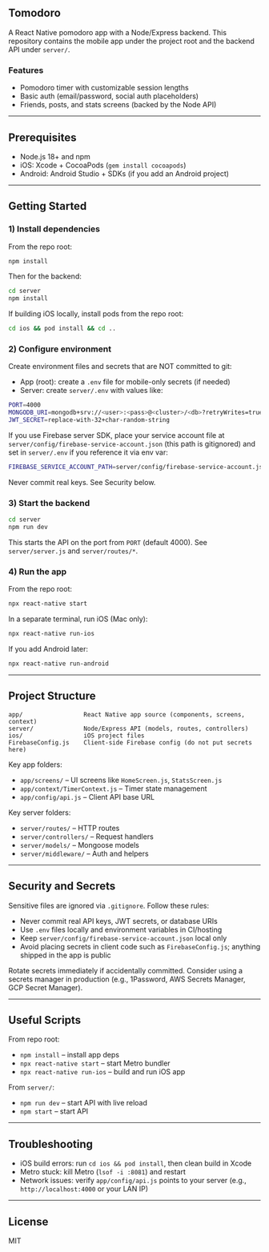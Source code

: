 ## Tomodoro

A React Native pomodoro app with a Node/Express backend. This repository contains the mobile app under the project root and the backend API under `server/`.

### Features

- Pomodoro timer with customizable session lengths
- Basic auth (email/password, social auth placeholders)
- Friends, posts, and stats screens (backed by the Node API)

---

## Prerequisites

- Node.js 18+ and npm
- iOS: Xcode + CocoaPods (`gem install cocoapods`)
- Android: Android Studio + SDKs (if you add an Android project)

---

## Getting Started

### 1) Install dependencies

From the repo root:

```bash
npm install
```

Then for the backend:

```bash
cd server
npm install
```

If building iOS locally, install pods from the repo root:

```bash
cd ios && pod install && cd ..
```

### 2) Configure environment

Create environment files and secrets that are NOT committed to git:

- App (root): create a `.env` file for mobile-only secrets (if needed)
- Server: create `server/.env` with values like:

```bash
PORT=4000
MONGODB_URI=mongodb+srv://<user>:<pass>@<cluster>/<db>?retryWrites=true&w=majority
JWT_SECRET=replace-with-32+char-random-string
```

If you use Firebase server SDK, place your service account file at `server/config/firebase-service-account.json` (this path is gitignored) and set in `server/.env` if you reference it via env var:

```bash
FIREBASE_SERVICE_ACCOUNT_PATH=server/config/firebase-service-account.json
```

Never commit real keys. See Security below.

### 3) Start the backend

```bash
cd server
npm run dev
```

This starts the API on the port from `PORT` (default 4000). See `server/server.js` and `server/routes/*`.

### 4) Run the app

From the repo root:

```bash
npx react-native start
```

In a separate terminal, run iOS (Mac only):

```bash
npx react-native run-ios
```

If you add Android later:

```bash
npx react-native run-android
```

---

## Project Structure

```text
app/                 React Native app source (components, screens, context)
server/              Node/Express API (models, routes, controllers)
ios/                 iOS project files
FirebaseConfig.js    Client-side Firebase config (do not put secrets here)
```

Key app folders:

- `app/screens/` – UI screens like `HomeScreen.js`, `StatsScreen.js`
- `app/context/TimerContext.js` – Timer state management
- `app/config/api.js` – Client API base URL

Key server folders:

- `server/routes/` – HTTP routes
- `server/controllers/` – Request handlers
- `server/models/` – Mongoose models
- `server/middleware/` – Auth and helpers

---

## Security and Secrets

Sensitive files are ignored via `.gitignore`. Follow these rules:

- Never commit real API keys, JWT secrets, or database URIs
- Use `.env` files locally and environment variables in CI/hosting
- Keep `server/config/firebase-service-account.json` local only
- Avoid placing secrets in client code such as `FirebaseConfig.js`; anything shipped in the app is public

Rotate secrets immediately if accidentally committed. Consider using a secrets manager in production (e.g., 1Password, AWS Secrets Manager, GCP Secret Manager).

---

## Useful Scripts

From repo root:

- `npm install` – install app deps
- `npx react-native start` – start Metro bundler
- `npx react-native run-ios` – build and run iOS app

From `server/`:

- `npm run dev` – start API with live reload
- `npm start` – start API

---

## Troubleshooting

- iOS build errors: run `cd ios && pod install`, then clean build in Xcode
- Metro stuck: kill Metro (`lsof -i :8081`) and restart
- Network issues: verify `app/config/api.js` points to your server (e.g., `http://localhost:4000` or your LAN IP)

---

## License

MIT
